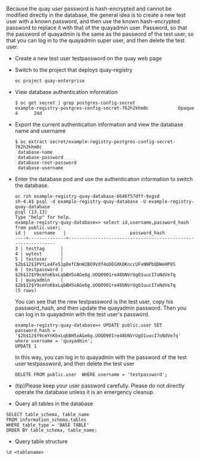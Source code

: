 Because the quay user password is hash-encrypted and cannot be modified directly in the database, the general idea is to create a new test user with a known password, and then use the known hash-encrypted password to replace it with that of the quayadmin user. Password, so that the password of quayadmin is the same as the password of the test user, so that you can log in to the quayadmin super user, and then delete the test user.

- Create a new test user testpassword on the quay web page
- Switch to the project that deploys quay-registry
  ```
  oc project quay-enterprise
  ```
- View database authentication information
  ```
  $ oc get secret | grep postgres-config-secret
  example-registry-postgres-config-secret-762h2khm8c           Opaque                                4      24d
  ```
- Export the current authentication information and view the database name and username
  ```
  $ oc extract secret/example-registry-postgres-config-secret-762h2khm8c
   database-name
   database-password
   database-root-password
   database-username
  ```
- Enter the database pod and use the authentication information to switch the database.
  ```
  oc rsh example-registry-quay-database-6646f57dff-9xgsd 
  sh-4.4$ psql -d example-registry-quay-database -U example-registry-quay-database
  psql (13.13)
  Type "help" for help.
  example-registry-quay-database=> select id,username,password_hash from public.user;
  id |   username   |                        password_hash
  ----+--------------+--------------------------------------------------------------
  3 | testtag      |
  4 | wytest       |
  5 | testuser     | $2b$12$1PVtLe4Fe51pDefCNnW2BO9Vdf4oDEGXKOKnccUFxNNPbQDWeHP8S
  6 | testpassword | $2b$12$Y9cmYnKbxLqbBH5oAGe6g.UOQ0901re48bNVrUgO1uucI7oNdVe7q
  1 | quayadmin    | $2b$12$Y9cmYnKbxLqbBH5oAGe6g.UOQ0901re48bNVrUgO1uucI7oNdVe7q
  (5 rows) 
  ```
  You can see that the new testpassword is the test user, copy his password_hash, and then update the quayadmin password. Then you can log in to quayadmin with the test user's password.
  ```
  example-registry-quay-database=> UPDATE public.user SET password_hash = '$2b$12$Y9cmYnKbxLqbBH5oAGe6g.UOQ0901re48bNVrUgO1uucI7oNdVe7q' where username = 'quayadmin';
  UPDATE 1
  ```
  In this way, you can log in to quayadmin with the password of the test user testpassword, and then delete the test user
  ```
  DELETE FROM public.user  WHERE username = 'testpassword';
  ```
- (tip)Please keep your user password carefully. Please do not directly operate the database unless it is an emergency cleanup.

- Query all tables in the database
```
SELECT table_schema, table_name
FROM information_schema.tables
WHERE table_type = 'BASE TABLE'
ORDER BY table_schema, table_name;
```
- Query table structure
```
\d <tablename>
```
